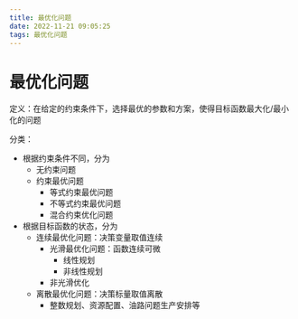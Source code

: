 ```yaml
---
title: 最优化问题
date: 2022-11-21 09:05:25
tags: 最优化问题
---
```


# 最优化问题



定义：在给定的约束条件下，选择最优的参数和方案，使得目标函数最大化/最小化的问题

分类：

- 根据约束条件不同，分为
  - 无约束问题
  - 约束最优问题
    - 等式约束最优问题
    - 不等式约束最优问题
    - 混合约束优化问题
- 根据目标函数的状态，分为
  - 连续最优化问题：决策变量取值连续
    - 光滑最优化问题：函数连续可微
      - 线性规划
      - 非线性规划
    - 非光滑优化
  - 离散最优化问题：决策标量取值离散
    - 整数规划、资源配置、油路问题生产安排等